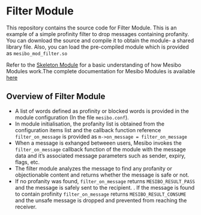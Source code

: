 # Filter Module

This repository contains the source code for Filter Module. This is an example of a simple profinity filter to drop messages containing profanity. You can download the source and compile it to obtain the module- a shared library file. Also, you can load the pre-compiled module which is provided as `mesibo_mod_filter.so`

Refer to the [Skeleton Module](https://github.com/Nagendra1997/mesibo-documentation/blob/master/skeleton.md) for a basic understanding of how Mesibo Modules work.The complete documentation for Mesibo Modules is available [here](https://mesibo.com/documentation/loadable-modules/)

## Overview of Filter Module
- A list of words defined as profinity or blocked words is provided in the module configuration (In the file `mesibo.conf`).
- In module initialisation, the profanity list is obtained from the configuration items list and the callback function reference `filter_on_message` is provided as `m->on_message = filter_on_message`
- When a message is exhanged betweeen users, Mesibo invokes the `filter_on_message` callback function of the module with the message data and it’s associated message parameters such as sender, expiry, flags, etc.
- The filter module analyzes the message to find any profanity or objectionable content and returns whether the message is safe or not.
- If no profanity was found, `filter_on_message` returns `MESIBO_RESULT_PASS` and the message is safely sent to the recipient. . If the message is found to contain profinity `filter_on_message` returns `MESIBO_RESULT_CONSUME` and the unsafe message is dropped and prevented from reaching the receiver.
